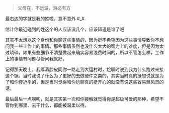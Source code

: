 > 父母在，不远游，游必有方

最右边的字就是我的姓啦，意不意外 #_#.

估计你最近碰到的姓这个的人应该没几个，应该知道是谁了吧

其实不太想以这个身份和你聊这些事情的，因为挺不希望因为这些事情导致你不想问我一些工作上的事情。那些事情虽然也没什么太大的智力上的难度，但是因为太过琐碎，如果有些细节不清楚做起来确实容易浪费时间的，所以不管怎么样，工作上的事情有问题尽管问我就好。

记得那天晚上，我厚着脸皮同你一路走到大运村时，尬聊时说到我为什么跑过来接这个锅。当时我说了什么为了更好的去做硬件之类的，其实当时真的挺想说就是为了和你套近乎的，但是当时觉得和你尬聊真的挺开心的就没有说这些容易煞风景的话。

最后最后一点唠叨，就是其实第一次和你接触就觉得你是超级可爱的那种，希望不管你到哪里、去干什么，都能被温柔以待。
